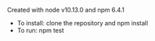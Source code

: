 Created with node v10.13.0 and npm 6.4.1
* To install: clone the repository and npm install
* To run: npm test
